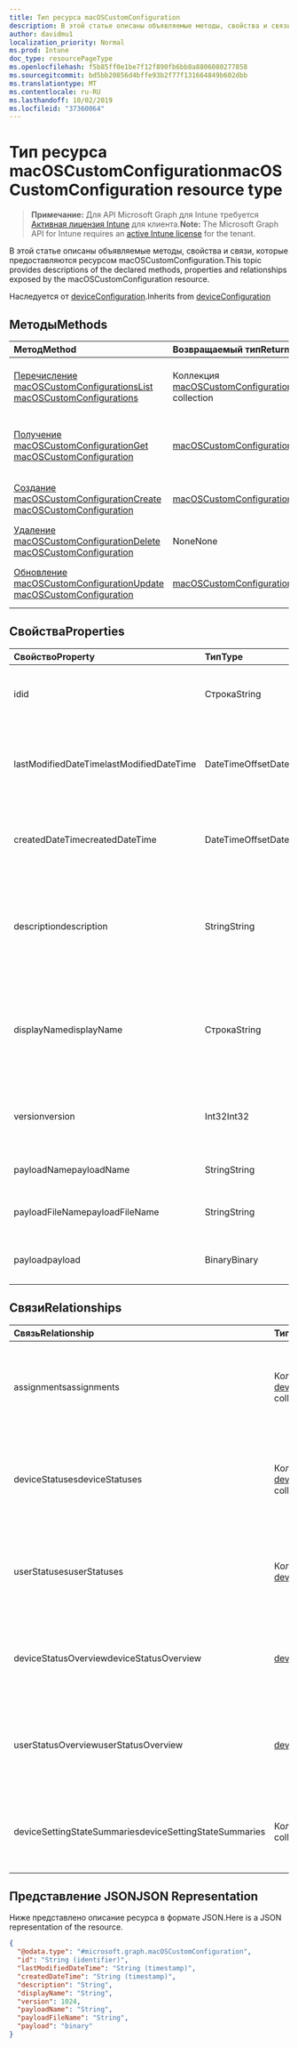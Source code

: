 ```yaml
---
title: Тип ресурса macOSCustomConfiguration
description: В этой статье описаны объявляемые методы, свойства и связи, которые предоставляются ресурсом macOSCustomConfiguration.
author: davidmu1
localization_priority: Normal
ms.prod: Intune
doc_type: resourcePageType
ms.openlocfilehash: f5b85ff0e1be7f12f890fb6bb8a8806080277858
ms.sourcegitcommit: bd5bb20856d4bffe93b2f77f131664849b602dbb
ms.translationtype: MT
ms.contentlocale: ru-RU
ms.lasthandoff: 10/02/2019
ms.locfileid: "37360064"
---
```

# <a name="macoscustomconfiguration-resource-type"></a><span data-ttu-id="a8bf4-103">Тип ресурса macOSCustomConfiguration</span><span class="sxs-lookup"><span data-stu-id="a8bf4-103">macOSCustomConfiguration resource type</span></span>

> <span data-ttu-id="a8bf4-104">**Примечание:** Для API Microsoft Graph для Intune требуется [Активная лицензия Intune](https://go.microsoft.com/fwlink/?linkid=839381) для клиента.</span><span class="sxs-lookup"><span data-stu-id="a8bf4-104">**Note:** The Microsoft Graph API for Intune requires an [active Intune license](https://go.microsoft.com/fwlink/?linkid=839381) for the tenant.</span></span>

<span data-ttu-id="a8bf4-105">В этой статье описаны объявляемые методы, свойства и связи, которые предоставляются ресурсом macOSCustomConfiguration.</span><span class="sxs-lookup"><span data-stu-id="a8bf4-105">This topic provides descriptions of the declared methods, properties and relationships exposed by the macOSCustomConfiguration resource.</span></span>


<span data-ttu-id="a8bf4-106">Наследуется от [deviceConfiguration](../resources/intune-deviceconfig-deviceconfiguration.md).</span><span class="sxs-lookup"><span data-stu-id="a8bf4-106">Inherits from [deviceConfiguration](../resources/intune-deviceconfig-deviceconfiguration.md)</span></span>

## <a name="methods"></a><span data-ttu-id="a8bf4-107">Методы</span><span class="sxs-lookup"><span data-stu-id="a8bf4-107">Methods</span></span>
|<span data-ttu-id="a8bf4-108">Метод</span><span class="sxs-lookup"><span data-stu-id="a8bf4-108">Method</span></span>|<span data-ttu-id="a8bf4-109">Возвращаемый тип</span><span class="sxs-lookup"><span data-stu-id="a8bf4-109">Return Type</span></span>|<span data-ttu-id="a8bf4-110">Описание</span><span class="sxs-lookup"><span data-stu-id="a8bf4-110">Description</span></span>|
|:---|:---|:---|
|[<span data-ttu-id="a8bf4-111">Перечисление macOSCustomConfigurations</span><span class="sxs-lookup"><span data-stu-id="a8bf4-111">List macOSCustomConfigurations</span></span>](../api/intune-deviceconfig-macoscustomconfiguration-list.md)|<span data-ttu-id="a8bf4-112">Коллекция [macOSCustomConfiguration](../resources/intune-deviceconfig-macoscustomconfiguration.md)</span><span class="sxs-lookup"><span data-stu-id="a8bf4-112">[macOSCustomConfiguration](../resources/intune-deviceconfig-macoscustomconfiguration.md) collection</span></span>|<span data-ttu-id="a8bf4-113">Список свойств и связей объектов [macOSCustomConfiguration](../resources/intune-deviceconfig-macoscustomconfiguration.md).</span><span class="sxs-lookup"><span data-stu-id="a8bf4-113">List properties and relationships of the [macOSCustomConfiguration](../resources/intune-deviceconfig-macoscustomconfiguration.md) objects.</span></span>|
|[<span data-ttu-id="a8bf4-114">Получение macOSCustomConfiguration</span><span class="sxs-lookup"><span data-stu-id="a8bf4-114">Get macOSCustomConfiguration</span></span>](../api/intune-deviceconfig-macoscustomconfiguration-get.md)|<span data-ttu-id="a8bf4-115">[macOSCustomConfiguration](../resources/intune-deviceconfig-macoscustomconfiguration.md);</span><span class="sxs-lookup"><span data-stu-id="a8bf4-115">[macOSCustomConfiguration](../resources/intune-deviceconfig-macoscustomconfiguration.md)</span></span>|<span data-ttu-id="a8bf4-116">Считывание свойств и связей объекта [macOSCustomConfiguration](../resources/intune-deviceconfig-macoscustomconfiguration.md).</span><span class="sxs-lookup"><span data-stu-id="a8bf4-116">Read properties and relationships of the [macOSCustomConfiguration](../resources/intune-deviceconfig-macoscustomconfiguration.md) object.</span></span>|
|[<span data-ttu-id="a8bf4-117">Создание macOSCustomConfiguration</span><span class="sxs-lookup"><span data-stu-id="a8bf4-117">Create macOSCustomConfiguration</span></span>](../api/intune-deviceconfig-macoscustomconfiguration-create.md)|<span data-ttu-id="a8bf4-118">[macOSCustomConfiguration](../resources/intune-deviceconfig-macoscustomconfiguration.md);</span><span class="sxs-lookup"><span data-stu-id="a8bf4-118">[macOSCustomConfiguration](../resources/intune-deviceconfig-macoscustomconfiguration.md)</span></span>|<span data-ttu-id="a8bf4-119">Создание объекта [macOSCustomConfiguration](../resources/intune-deviceconfig-macoscustomconfiguration.md).</span><span class="sxs-lookup"><span data-stu-id="a8bf4-119">Create a new [macOSCustomConfiguration](../resources/intune-deviceconfig-macoscustomconfiguration.md) object.</span></span>|
|[<span data-ttu-id="a8bf4-120">Удаление macOSCustomConfiguration</span><span class="sxs-lookup"><span data-stu-id="a8bf4-120">Delete macOSCustomConfiguration</span></span>](../api/intune-deviceconfig-macoscustomconfiguration-delete.md)|<span data-ttu-id="a8bf4-121">None</span><span class="sxs-lookup"><span data-stu-id="a8bf4-121">None</span></span>|<span data-ttu-id="a8bf4-122">Удаление экземпляра [macOSCustomConfiguration](../resources/intune-deviceconfig-macoscustomconfiguration.md).</span><span class="sxs-lookup"><span data-stu-id="a8bf4-122">Deletes a [macOSCustomConfiguration](../resources/intune-deviceconfig-macoscustomconfiguration.md).</span></span>|
|[<span data-ttu-id="a8bf4-123">Обновление macOSCustomConfiguration</span><span class="sxs-lookup"><span data-stu-id="a8bf4-123">Update macOSCustomConfiguration</span></span>](../api/intune-deviceconfig-macoscustomconfiguration-update.md)|[<span data-ttu-id="a8bf4-124">macOSCustomConfiguration</span><span class="sxs-lookup"><span data-stu-id="a8bf4-124">macOSCustomConfiguration</span></span>](../resources/intune-deviceconfig-macoscustomconfiguration.md)|<span data-ttu-id="a8bf4-125">Обновление свойств объекта [macOSCustomConfiguration](../resources/intune-deviceconfig-macoscustomconfiguration.md).</span><span class="sxs-lookup"><span data-stu-id="a8bf4-125">Update the properties of a [macOSCustomConfiguration](../resources/intune-deviceconfig-macoscustomconfiguration.md) object.</span></span>|

## <a name="properties"></a><span data-ttu-id="a8bf4-126">Свойства</span><span class="sxs-lookup"><span data-stu-id="a8bf4-126">Properties</span></span>
|<span data-ttu-id="a8bf4-127">Свойство</span><span class="sxs-lookup"><span data-stu-id="a8bf4-127">Property</span></span>|<span data-ttu-id="a8bf4-128">Тип</span><span class="sxs-lookup"><span data-stu-id="a8bf4-128">Type</span></span>|<span data-ttu-id="a8bf4-129">Описание</span><span class="sxs-lookup"><span data-stu-id="a8bf4-129">Description</span></span>|
|:---|:---|:---|
|<span data-ttu-id="a8bf4-130">id</span><span class="sxs-lookup"><span data-stu-id="a8bf4-130">id</span></span>|<span data-ttu-id="a8bf4-131">Строка</span><span class="sxs-lookup"><span data-stu-id="a8bf4-131">String</span></span>|<span data-ttu-id="a8bf4-132">Ключ объекта.</span><span class="sxs-lookup"><span data-stu-id="a8bf4-132">Key of the entity.</span></span> <span data-ttu-id="a8bf4-133">Наследуется от объекта [deviceConfiguration](../resources/intune-deviceconfig-deviceconfiguration.md).</span><span class="sxs-lookup"><span data-stu-id="a8bf4-133">Inherited from [deviceConfiguration](../resources/intune-deviceconfig-deviceconfiguration.md)</span></span>|
|<span data-ttu-id="a8bf4-134">lastModifiedDateTime</span><span class="sxs-lookup"><span data-stu-id="a8bf4-134">lastModifiedDateTime</span></span>|<span data-ttu-id="a8bf4-135">DateTimeOffset</span><span class="sxs-lookup"><span data-stu-id="a8bf4-135">DateTimeOffset</span></span>|<span data-ttu-id="a8bf4-136">Дата и время последнего изменения объекта.</span><span class="sxs-lookup"><span data-stu-id="a8bf4-136">DateTime the object was last modified.</span></span> <span data-ttu-id="a8bf4-137">Наследуется от объекта [deviceConfiguration](../resources/intune-deviceconfig-deviceconfiguration.md).</span><span class="sxs-lookup"><span data-stu-id="a8bf4-137">Inherited from [deviceConfiguration](../resources/intune-deviceconfig-deviceconfiguration.md)</span></span>|
|<span data-ttu-id="a8bf4-138">createdDateTime</span><span class="sxs-lookup"><span data-stu-id="a8bf4-138">createdDateTime</span></span>|<span data-ttu-id="a8bf4-139">DateTimeOffset</span><span class="sxs-lookup"><span data-stu-id="a8bf4-139">DateTimeOffset</span></span>|<span data-ttu-id="a8bf4-140">Дата и время создания объекта.</span><span class="sxs-lookup"><span data-stu-id="a8bf4-140">DateTime the object was created.</span></span> <span data-ttu-id="a8bf4-141">Наследуется от объекта [deviceConfiguration](../resources/intune-deviceconfig-deviceconfiguration.md).</span><span class="sxs-lookup"><span data-stu-id="a8bf4-141">Inherited from [deviceConfiguration](../resources/intune-deviceconfig-deviceconfiguration.md)</span></span>|
|<span data-ttu-id="a8bf4-142">description</span><span class="sxs-lookup"><span data-stu-id="a8bf4-142">description</span></span>|<span data-ttu-id="a8bf4-143">String</span><span class="sxs-lookup"><span data-stu-id="a8bf4-143">String</span></span>|<span data-ttu-id="a8bf4-144">Указанное администратором описание конфигурации устройства.</span><span class="sxs-lookup"><span data-stu-id="a8bf4-144">Admin provided description of the Device Configuration.</span></span> <span data-ttu-id="a8bf4-145">Наследуется от объекта [deviceConfiguration](../resources/intune-deviceconfig-deviceconfiguration.md).</span><span class="sxs-lookup"><span data-stu-id="a8bf4-145">Inherited from [deviceConfiguration](../resources/intune-deviceconfig-deviceconfiguration.md)</span></span>|
|<span data-ttu-id="a8bf4-146">displayName</span><span class="sxs-lookup"><span data-stu-id="a8bf4-146">displayName</span></span>|<span data-ttu-id="a8bf4-147">Строка</span><span class="sxs-lookup"><span data-stu-id="a8bf4-147">String</span></span>|<span data-ttu-id="a8bf4-148">Указанное администратором имя конфигурации устройства.</span><span class="sxs-lookup"><span data-stu-id="a8bf4-148">Admin provided name of the device configuration.</span></span> <span data-ttu-id="a8bf4-149">Наследуется от объекта [deviceConfiguration](../resources/intune-deviceconfig-deviceconfiguration.md)</span><span class="sxs-lookup"><span data-stu-id="a8bf4-149">Inherited from [deviceConfiguration](../resources/intune-deviceconfig-deviceconfiguration.md)</span></span>|
|<span data-ttu-id="a8bf4-150">version</span><span class="sxs-lookup"><span data-stu-id="a8bf4-150">version</span></span>|<span data-ttu-id="a8bf4-151">Int32</span><span class="sxs-lookup"><span data-stu-id="a8bf4-151">Int32</span></span>|<span data-ttu-id="a8bf4-152">Версия конфигурации устройства.</span><span class="sxs-lookup"><span data-stu-id="a8bf4-152">Version of the device configuration.</span></span> <span data-ttu-id="a8bf4-153">Наследуется от объекта [deviceConfiguration](../resources/intune-deviceconfig-deviceconfiguration.md).</span><span class="sxs-lookup"><span data-stu-id="a8bf4-153">Inherited from [deviceConfiguration](../resources/intune-deviceconfig-deviceconfiguration.md)</span></span>|
|<span data-ttu-id="a8bf4-154">payloadName</span><span class="sxs-lookup"><span data-stu-id="a8bf4-154">payloadName</span></span>|<span data-ttu-id="a8bf4-155">String</span><span class="sxs-lookup"><span data-stu-id="a8bf4-155">String</span></span>|<span data-ttu-id="a8bf4-156">Имя, которое видит пользователь.</span><span class="sxs-lookup"><span data-stu-id="a8bf4-156">Name that is displayed to the user.</span></span>|
|<span data-ttu-id="a8bf4-157">payloadFileName</span><span class="sxs-lookup"><span data-stu-id="a8bf4-157">payloadFileName</span></span>|<span data-ttu-id="a8bf4-158">String</span><span class="sxs-lookup"><span data-stu-id="a8bf4-158">String</span></span>|<span data-ttu-id="a8bf4-159">Имя файла полезных данных (\*.mobileconfig</span><span class="sxs-lookup"><span data-stu-id="a8bf4-159">Payload file name (\*.mobileconfig</span></span> | <span data-ttu-id="a8bf4-160">\*.xml).</span><span class="sxs-lookup"><span data-stu-id="a8bf4-160">\*.xml).</span></span>|
|<span data-ttu-id="a8bf4-161">payload</span><span class="sxs-lookup"><span data-stu-id="a8bf4-161">payload</span></span>|<span data-ttu-id="a8bf4-162">Binary</span><span class="sxs-lookup"><span data-stu-id="a8bf4-162">Binary</span></span>|<span data-ttu-id="a8bf4-163">Полезные данные</span><span class="sxs-lookup"><span data-stu-id="a8bf4-163">Payload.</span></span> <span data-ttu-id="a8bf4-164">(массив байтов в кодировке UTF8).</span><span class="sxs-lookup"><span data-stu-id="a8bf4-164">(UTF8 encoded byte array)</span></span>|

## <a name="relationships"></a><span data-ttu-id="a8bf4-165">Связи</span><span class="sxs-lookup"><span data-stu-id="a8bf4-165">Relationships</span></span>
|<span data-ttu-id="a8bf4-166">Связь</span><span class="sxs-lookup"><span data-stu-id="a8bf4-166">Relationship</span></span>|<span data-ttu-id="a8bf4-167">Тип</span><span class="sxs-lookup"><span data-stu-id="a8bf4-167">Type</span></span>|<span data-ttu-id="a8bf4-168">Описание</span><span class="sxs-lookup"><span data-stu-id="a8bf4-168">Description</span></span>|
|:---|:---|:---|
|<span data-ttu-id="a8bf4-169">assignments</span><span class="sxs-lookup"><span data-stu-id="a8bf4-169">assignments</span></span>|<span data-ttu-id="a8bf4-170">Коллекция [deviceConfigurationAssignment](../resources/intune-deviceconfig-deviceconfigurationassignment.md)</span><span class="sxs-lookup"><span data-stu-id="a8bf4-170">[deviceConfigurationAssignment](../resources/intune-deviceconfig-deviceconfigurationassignment.md) collection</span></span>|<span data-ttu-id="a8bf4-171">Список назначений для профиля конфигурации устройства.</span><span class="sxs-lookup"><span data-stu-id="a8bf4-171">The list of assignments for the device configuration profile.</span></span> <span data-ttu-id="a8bf4-172">Наследуется от объекта [deviceConfiguration](../resources/intune-deviceconfig-deviceconfiguration.md).</span><span class="sxs-lookup"><span data-stu-id="a8bf4-172">Inherited from [deviceConfiguration](../resources/intune-deviceconfig-deviceconfiguration.md)</span></span>|
|<span data-ttu-id="a8bf4-173">deviceStatuses</span><span class="sxs-lookup"><span data-stu-id="a8bf4-173">deviceStatuses</span></span>|<span data-ttu-id="a8bf4-174">Коллекция [deviceConfigurationDeviceStatus](../resources/intune-deviceconfig-deviceconfigurationdevicestatus.md)</span><span class="sxs-lookup"><span data-stu-id="a8bf4-174">[deviceConfigurationDeviceStatus](../resources/intune-deviceconfig-deviceconfigurationdevicestatus.md) collection</span></span>|<span data-ttu-id="a8bf4-175">Состояние установки конфигурации для каждого устройства.</span><span class="sxs-lookup"><span data-stu-id="a8bf4-175">Device configuration installation status by device.</span></span> <span data-ttu-id="a8bf4-176">Наследуется от объекта [deviceConfiguration](../resources/intune-deviceconfig-deviceconfiguration.md).</span><span class="sxs-lookup"><span data-stu-id="a8bf4-176">Inherited from [deviceConfiguration](../resources/intune-deviceconfig-deviceconfiguration.md)</span></span>|
|<span data-ttu-id="a8bf4-177">userStatuses</span><span class="sxs-lookup"><span data-stu-id="a8bf4-177">userStatuses</span></span>|<span data-ttu-id="a8bf4-178">Коллекция [deviceConfigurationUserStatus](../resources/intune-deviceconfig-deviceconfigurationuserstatus.md)</span><span class="sxs-lookup"><span data-stu-id="a8bf4-178">[deviceConfigurationUserStatus](../resources/intune-deviceconfig-deviceconfigurationuserstatus.md) collection</span></span>|<span data-ttu-id="a8bf4-179">Состояние установки конфигурации устройств пользователем.</span><span class="sxs-lookup"><span data-stu-id="a8bf4-179">Device configuration installation status by user.</span></span> <span data-ttu-id="a8bf4-180">Наследуется от [deviceConfiguration](../resources/intune-deviceconfig-deviceconfiguration.md)</span><span class="sxs-lookup"><span data-stu-id="a8bf4-180">Inherited from [deviceConfiguration](../resources/intune-deviceconfig-deviceconfiguration.md)</span></span>|
|<span data-ttu-id="a8bf4-181">deviceStatusOverview</span><span class="sxs-lookup"><span data-stu-id="a8bf4-181">deviceStatusOverview</span></span>|[<span data-ttu-id="a8bf4-182">deviceConfigurationDeviceOverview</span><span class="sxs-lookup"><span data-stu-id="a8bf4-182">deviceConfigurationDeviceOverview</span></span>](../resources/intune-deviceconfig-deviceconfigurationdeviceoverview.md)|<span data-ttu-id="a8bf4-183">Обзор состояния конфигурации устройств. Наследуется от [deviceConfiguration](../resources/intune-deviceconfig-deviceconfiguration.md).</span><span class="sxs-lookup"><span data-stu-id="a8bf4-183">Device Configuration devices status overview Inherited from [deviceConfiguration](../resources/intune-deviceconfig-deviceconfiguration.md)</span></span>|
|<span data-ttu-id="a8bf4-184">userStatusOverview</span><span class="sxs-lookup"><span data-stu-id="a8bf4-184">userStatusOverview</span></span>|[<span data-ttu-id="a8bf4-185">deviceConfigurationUserOverview</span><span class="sxs-lookup"><span data-stu-id="a8bf4-185">deviceConfigurationUserOverview</span></span>](../resources/intune-deviceconfig-deviceconfigurationuseroverview.md)|<span data-ttu-id="a8bf4-186">Обзор состояния конфигурации устройств для пользователей. Наследуется от [deviceConfiguration](../resources/intune-deviceconfig-deviceconfiguration.md).</span><span class="sxs-lookup"><span data-stu-id="a8bf4-186">Device Configuration users status overview Inherited from [deviceConfiguration](../resources/intune-deviceconfig-deviceconfiguration.md)</span></span>|
|<span data-ttu-id="a8bf4-187">deviceSettingStateSummaries</span><span class="sxs-lookup"><span data-stu-id="a8bf4-187">deviceSettingStateSummaries</span></span>|<span data-ttu-id="a8bf4-188">Коллекция [settingStateDeviceSummary](../resources/intune-deviceconfig-settingstatedevicesummary.md)</span><span class="sxs-lookup"><span data-stu-id="a8bf4-188">[settingStateDeviceSummary](../resources/intune-deviceconfig-settingstatedevicesummary.md) collection</span></span>|<span data-ttu-id="a8bf4-189">Сводка данных о состоянии настройки конфигурации устройств. Наследуется от [deviceConfiguration](../resources/intune-deviceconfig-deviceconfiguration.md).</span><span class="sxs-lookup"><span data-stu-id="a8bf4-189">Device Configuration Setting State Device Summary Inherited from [deviceConfiguration](../resources/intune-deviceconfig-deviceconfiguration.md)</span></span>|

## <a name="json-representation"></a><span data-ttu-id="a8bf4-190">Представление JSON</span><span class="sxs-lookup"><span data-stu-id="a8bf4-190">JSON Representation</span></span>
<span data-ttu-id="a8bf4-191">Ниже представлено описание ресурса в формате JSON.</span><span class="sxs-lookup"><span data-stu-id="a8bf4-191">Here is a JSON representation of the resource.</span></span>
<!-- {
  "blockType": "resource",
  "keyProperty": "id",
  "@odata.type": "microsoft.graph.macOSCustomConfiguration"
}
-->
``` json
{
  "@odata.type": "#microsoft.graph.macOSCustomConfiguration",
  "id": "String (identifier)",
  "lastModifiedDateTime": "String (timestamp)",
  "createdDateTime": "String (timestamp)",
  "description": "String",
  "displayName": "String",
  "version": 1024,
  "payloadName": "String",
  "payloadFileName": "String",
  "payload": "binary"
}
```




